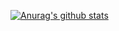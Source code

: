 [![Anurag's github stats](https://github-readme-stats.vercel.app/api?username=anuva04)](https://github.com/anuraghazra/github-readme-stats)
